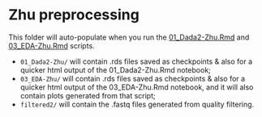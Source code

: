 # Zhu preprocessing

This folder will auto-populate when you run the [01_Dada2-Zhu.Rmd](../../../../scripts/analysis-individual/Zhu-2019/01_Dada2-Zhu.Rmd) and [03_EDA-Zhu.Rmd](../../../../scripts/analysis-individual/Zhu-2019/03_EDA-Zhu.Rmd) scripts.
- `01_Dada2-Zhu/` will contain .rds files saved as checkpoints & also for a quicker html output of the 01_Dada2-Zhu.Rmd notebook;
- `03_EDA-Zhu/` will contain .rds files saved as checkpoints & also for a quicker html output of the 03_EDA-Zhu.Rmd notebook, and it will also contain plots generated from that script;
- `filtered2/` will contain the .fastq files generated from quality filtering.